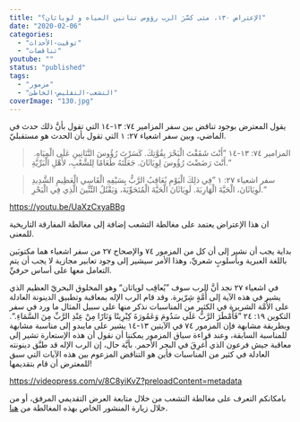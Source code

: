 ```yaml
---
title: "الإعتراض ١٣٠، متى كسَّرَ الرب رؤوس تنانين المياه و لوياثان؟"
date: "2020-02-06"
categories: 
  - "توقيت-الأحداث"
  - "تناقضات"
youtube: ""
status: "published"
tags: 
  - "مزمور"
  - "التشعب-التقليص-الخاطئ"
coverImage: "130.jpg"
---
```


يقول المعترض بوجود تناقض بين سفر المزامير ٧٤: ١٣-١٤ التي تقول بأنَّ ذلك حدث في الماضي، وبين سفر اشعياء ٢٧: ١ التي تقول بأن الحدث هو مستقبليّ.

>  المزامير ٧٤: ١٣-١٤ ”أَنْتَ شَقَقْتَ الْبَحْرَ بِقُوَّتِكَ. كَسَرْتَ رُؤُوسَ التَّنَانِينِ عَلَى الْمِيَاهِ. أَنْتَ رَضَضْتَ رُؤُوسَ لِوِيَاثَانَ. جَعَلْتَهُ طَعَامًا لِلشَّعْبِ، لأَهْلِ الْبَرِّيَّةِ.“

> سفر اشعياء ٢٧: ١ ”فِي ذلِكَ الْيَوْمِ يُعَاقِبُ الرَّبُّ بِسَيْفِهِ الْقَاسِي الْعَظِيمِ الشَّدِيدِ لَوِيَاثَانَ، الْحَيَّةَ الْهَارِبَةَ. لَوِيَاثَانَ الْحَيَّةَ الْمُتَحَوِّيَةَ، وَيَقْتُلُ التِّنِّينَ الَّذِي فِي الْبَحْرِ.“

https://youtu.be/UaXzCxyaBBg

ان هذا الإعتراض يعتمد على مغالطة التشعب إضافة إلى مغالطة المفارقة التاريخية للمعنى.  

بداية يجب أن نشير إلى أن كل من المزمور ٧٤ والإصحاح ٢٧ من سفر اشعياء هما مكتوبَين باللغة العبرية وبأسلوبٍ شعريِّ، وهذا الأمر سيشير إلى وجود تعابير مجازية لا يجب أن يتم التعامل معها على أساس حرفيِّ.

في اشعياء ٢٧ نجد أنَّ الرب سوف ”يُعاقِب لوياثان“ وهو المخلوق البحريّ العظيم الذي يشير في هذه الآية إلى أُمَّةٍ شِرّيرة. وقد قام الرب الإله بمعاقبة وتطبيق الدينونة العادلة على الأُمَّة الشريرة في الكثير من المناسبات نذكر منها على سبيل المثال ما ورد في سفر التكوين ١٩: ٢٤ ”فَأَمْطَرَ الرَّبُّ عَلَى سَدُومَ وَعَمُورَةَ كِبْرِيتًا وَنَارًا مِنْ عِنْدِ الرَّبِّ مِنَ السَّمَاءِ.“. وبطريقة مشابهة فإن المزمور ٧٤ في الآيتين ١٣-١٤ يشير على مايبدو إلى مناسبة مشابهة للمناسبة السابقة، وعند قراءة سياق المزمور يمكننا أن نقول أن هذه الإستعارة تشير إلى معاقبة جيش فرعون الذي أُغرِقَ في البحر الأحمر. بأيَّة حال، إن الرب الإله قد طبَّق دينونته العادلة في كثير من المناسبات فأين هو التناقض المزعوم بين هذه الآيات التي سبق للمعترض أن قام بتقديمها!

https://videopress.com/v/8C8yiKvZ?preloadContent=metadata

بامكانكم التعرف على مغالطة التشعب من خلال متابعة العرض التقديمي المرفق، أو من خلال زيارة المنشور الخاص بهذه المغالطة من [هنا](https://reasonofhope.com/2019/07/25/bifurcation/).
